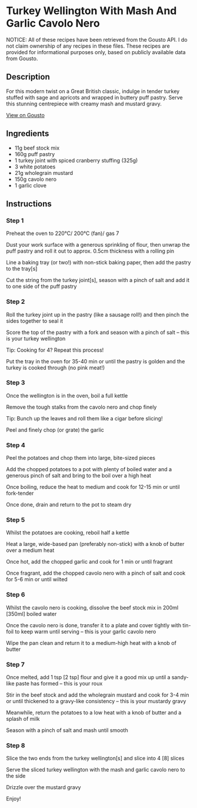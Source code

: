 # Turkey Wellington With Mash And Garlic Cavolo Nero

NOTICE: All of these recipes have been retrieved from the Gousto API. I do not claim ownership of any recipes in these files. These recipes are provided for informational purposes only, based on publicly available data from Gousto.

## Description

For this modern twist on a Great British classic, indulge in tender turkey stuffed with sage and apricots and wrapped in buttery puff pastry. Serve this stunning centrepiece with creamy mash and mustard gravy.

[View on Gousto](https://www.gousto.co.uk/recipes/cookbook/turkey-wellington-with-mash-cavolo-nero)

## Ingredients

- 11g beef stock mix
- 160g puff pastry
- 1 turkey joint with spiced cranberry stuffing (325g)
- 3 white potatoes
- 21g wholegrain mustard
- 150g cavolo nero
- 1 garlic clove

## Instructions


### Step 1

Preheat the oven to 220°C/ 200°C (fan)/ gas 7

Dust your work surface with a generous sprinkling of flour, then unwrap the puff pastry and roll it out to approx. 0.5cm thickness with a rolling pin

Line a baking tray (or two!) with non-stick baking paper, then add the pastry to the tray<span class="text-danger">[s]</span>

Cut the string from the turkey joint<span class="text-danger">[s]</span>, season with a pinch of salt and add it to one side of the puff pastry


### Step 2

Roll the turkey joint up in the pastry (like a sausage roll!) and then pinch the sides together to seal it

Score the top of the pastry with a fork and season with a pinch of salt – this is your turkey wellington

Tip: Cooking for 4? Repeat this process!

Put the tray<span class="text-danger"> </span>in the oven for 35-40 min or until the pastry is golden and the turkey is cooked through (no pink meat!)


### Step 3

Once the wellington is in the oven, boil a full kettle

Remove the tough stalks from the cavolo nero and chop finely

Tip: Bunch up the leaves and roll them like a cigar before slicing!

Peel and finely chop (or grate) the garlic


### Step 4

Peel the potatoes and chop them into large, bite-sized pieces

Add the chopped potatoes to a pot with plenty of boiled water and a generous pinch of salt and bring to the boil over a high heat

Once boiling, reduce the heat to medium and cook for 12-15 min or until fork-tender

Once done, drain and return to the pot to steam dry


### Step 5

Whilst the potatoes are cooking, reboil half a kettle

Heat a large, wide-based pan (preferably non-stick) with a knob of butter over a medium heat

Once hot, add the chopped garlic and cook for 1 min or until fragrant

Once fragrant, add the chopped cavolo nero with a pinch of salt and cook for 5-6 min or until wilted


### Step 6

Whilst the cavolo nero is cooking, dissolve the beef stock mix in 200ml<span class="text-danger"> [350ml]</span> boiled water

Once the cavolo nero is done, transfer it to a plate and cover tightly with tin-foil to keep warm until serving – this is your garlic cavolo nero

Wipe the pan clean and return it to a medium-high heat with a knob of butter


### Step 7

Once melted, add 1 tsp<span class="text-danger"> [2 tsp]</span> flour and give it a good mix up until a sandy-like paste has formed – this is your roux

Stir in the beef stock and add the wholegrain mustard and cook for 3-4 min or until thickened to a gravy-like consistency – this is your mustardy gravy

Meanwhile, return the potatoes to a low heat with a knob of butter and a splash of milk

Season with a pinch of salt and mash until smooth

### Step 8

Slice the two ends from the turkey wellington<span class="text-danger">[s] </span>and slice into 4 <span class="text-danger">[8]</span> slices

Serve the sliced turkey wellington with the mash and garlic cavolo nero to the side

Drizzle over the mustard gravy

Enjoy!

